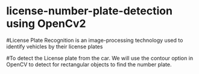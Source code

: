 # license-number-plate-detection using OpenCv2

#License Plate Recognition is an image-processing technology used to identify vehicles by their license plates

#To detect the License plate from the car. We will use the contour option in OpenCV to detect for rectangular objects to find the number plate. 
